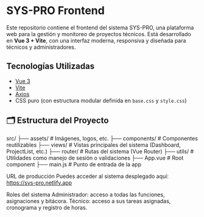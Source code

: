 # SYS-PRO Frontend

Este repositorio contiene el frontend del sistema SYS-PRO, una plataforma web para la gestión y monitoreo de proyectos técnicos. Está desarrollado en **Vue 3 + Vite**, con una interfaz moderna, responsiva y diseñada para técnicos y administradores.

## Tecnologías Utilizadas

- [Vue 3](https://vuejs.org/)
- [Vite](https://vitejs.dev/)
- [Axios](https://axios-http.com/)
- CSS puro (con estructura modular definida en `base.css` y `style.css`)

## 🗂️ Estructura del Proyecto

src/
├── assets/ # Imágenes, logos, etc.
├── components/ # Componentes reutilizables
├── views/ # Vistas principales del sistema (Dashboard, ProjectList, etc.)
├── router/ # Rutas del sistema (Vue Router)
├── utils/ # Utilidades como manejo de sesión o validaciones
├── App.vue # Root component
├── main.js # Punto de entrada de la app


URL de producción
Puedes acceder al sistema desplegado aquí:
https://sys-pro.netlify.app

Roles del sistema
Administrador: acceso a todas las funciones, asignaciones y bitácora.
Técnico: acceso a sus tareas asignadas, cronograma y registro de horas.
